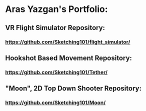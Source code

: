 # Aras Yazgan's Portfolio:

## VR Flight Simulator Repository:
### https://github.com/Sketching101/flight_simulator/

## Hookshot Based Movement Repository:
### https://github.com/Sketching101/Tether/

## "Moon", 2D Top Down Shooter Repository:
### https://github.com/Sketching101/Moon/